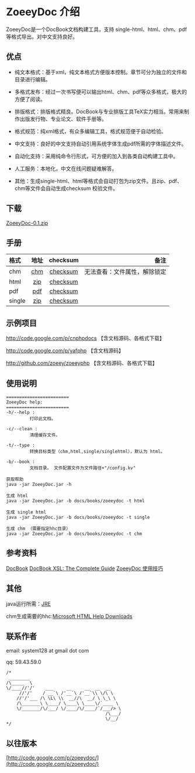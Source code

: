 # ZoeeyDoc 介绍

ZoeeyDoc是一个DocBook文档构建工具，支持 single-html、html、chm、pdf 等格式导出。对中文支持良好。

## 优点

 * 纯文本格式：基于xml，纯文本格式方便版本控制。章节可分为独立的文件和目录进行编辑。

 * 多格式发布：经过一次书写便可以输出html、chm、pdf等众多格式，极大的方便了阅读。

 * 排版格式：排版格式精良。DocBook与专业排版工具TeX实力相当。常用来制作出版发行物、专业论文、软件手册等。

 * 格式规范：纯xml格式，有众多编辑工具，格式规范便于自动检验。

 * 中文支持：良好的中文支持自动引用系统字体生成pdf所需的字体描述文件。

 * 自动化支持：采用纯命令行形式，可方便的加入到各类自动构建工具中。

 * 人工服务：本地化，中文在线问题疑难解答。

 * 其他：生成single-html、html等格式会自动打包为zip文件。且zip、pdf、chm等文件会自动生成checksum 校验文件。

## 下载

[ZoeeyDoc-0.1.zip](https://github.com/zoeey/zoeeydoc/raw/master/build/ZoeeyDoc-0.1.zip)

## 手册
| 格式 | 地址 | checksum| 备注 |
| :------------ |:---------------:|:-----:| -----:|
| chm  | [chm](https://github.com/zoeey/zoeeydoc/raw/master/build/zoeeydoc.chm) | [checksum](https://github.com/zoeey/zoeeydoc/raw/master/build/zoeeydoc.chm.checksum)| 无法查看：文件属性，解除锁定 |
| html  | [zip](https://github.com/zoeey/zoeeydoc/raw/master/build/zoeeydoc.zip) | [checksum](https://github.com/zoeey/zoeeydoc/raw/master/build/zoeeydoc.zip.checksum)|  |
| pdf  | [pdf](https://github.com/zoeey/zoeeydoc/raw/master/build/zoeeydoc.pdf) | [checksum](https://github.com/zoeey/zoeeydoc/raw/master/build/zoeeydoc.pdf.checksum)|  |
| single  | [zip](https://github.com/zoeey/zoeeydoc/raw/master/build/zoeeydoc-single.zip) | [checksum](https://github.com/zoeey/zoeeydoc/raw/master/build/zoeeydoc-single.zip.checksum)|  |



## 示例项目
http://code.google.com/p/cnphpdocs 【含文档源码、各格式下载】

http://code.google.com/p/yafphp     【含文档源码】

http://github.com/zoeey/zoeeyphp  【含文档源码、各格式下载】
## 使用说明

```
========================
ZoeeyDoc help:
========================
-h/--help :
         打印此文档。

-c/--clean :
         清理缓存文件。

-t/--type :
         转换目标类型（chm,html,single/singlehtml），默认为 html。

-b/--book :
         文档目录。 文件配置文件为文件路径+"/config.kv"

获取帮助
java -jar ZoeeyDoc.jar -h

生成 html
java -jar ZoeeyDoc.jar -b docs/books/zoeeydoc -t html

生成 single html
java -jar ZoeeyDoc.jar -b docs/books/zoeeydoc -t single

生成 chm （需要指定hhc目录）
java -jar ZoeeyDoc.jar -b docs/books/zoeeydoc -t chm
```

## 参考资料
[DocBook](http://www.docbook.org/)
[DocBook XSL: The Complete Guide](http://www.sagehill.net/docbookxsl/index.html)
[ZoeeyDoc 使用技巧](http://moxie.sinaapp.com/2011/03/12/zoeeydoc-docbook/)

## 其他
java运行所需：[JRE](http://www.java.com/en/download/index.jsp)

chm生成需要的hhc:[Microsoft HTML Help Downloads](http://msdn.microsoft.com/en-us/library/ms669985%28v=vs.85%29.aspx)

## 联系作者

email: system128 at gmail dot com

qq: 59.43.59.0

```
/*
 ________                                   
/\_____  \                                  
\/____//'/'    ___     __     __  __  __    
     //'/'    / __`\ /'__`\ /'__`\\ \/\ \   
    //'/'___ /\ \L\ \\  __//\  __/ \ \_\ \  
    /\_______\ \____/ \____\ \____\/`____ \ 
    \/_______/\/___/ \/____/\/____/`/___/> \
                                      /\___/
                                      \/__/ 
*/
```



## 以往版本
[http://code.google.com/p/zoeeydoc/](http://code.google.com/p/zoeeydoc/)
